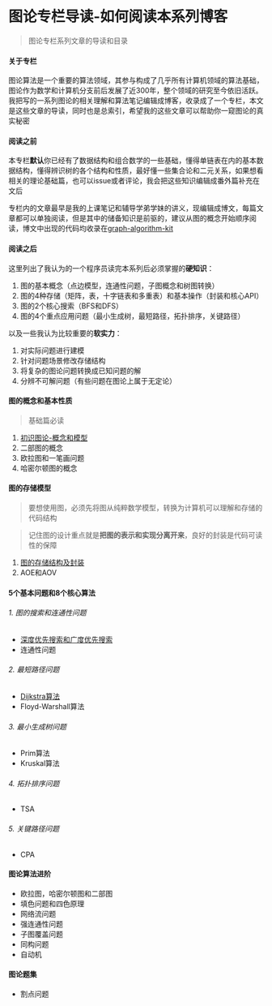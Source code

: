 # 图论专栏导读-如何阅读本系列博客

> 图论专栏系列文章的导读和目录

#### 关于专栏

图论算法是一个重要的算法领域，其参与构成了几乎所有计算机领域的算法基础，图论作为数学和计算机分支前后发展了近300年，整个领域的研究至今依旧活跃。我把写的一系列图论的相关理解和算法笔记编辑成博客，收录成了一个专栏，本文是这些文章的导读，同时也是总索引，希望我的这些文章可以帮助你一窥图论的真实秘密
<!-- more -->

#### 阅读之前

本专栏**默认**你已经有了数据结构和组合数学的一些基础，懂得单链表在内的基本数据结构，懂得辨识树的各个结构和性质，最好懂一些集合论和二元关系，如果想看相关的理论基础篇，也可以issue或者评论，我会把这些知识编辑成番外篇补充在文后

专栏内的文章最早是我的上课笔记和辅导学弟学妹的讲义，现编辑成博文，每篇文章都可以单独阅读，但是其中的储备知识是前驱的，建议从图的概念开始顺序阅读，博文中出现的代码均收录在[graph-algorithm-kit](https://github.com/bladeXue/graph-algorithm-kit)

#### 阅读之后

这里列出了我认为的一个程序员读完本系列后必须掌握的**硬知识**：

1. 图的基本概念（点边模型，连通性问题，子图概念和树图转换）
2. 图的4种存储（矩阵，表，十字链表和多重表）和基本操作（封装和核心API）
3. 图的2个核心搜索（BFS和DFS）
4. 图的4个重点应用问题（最小生成树，最短路径，拓扑排序，关键路径）

以及一些我认为比较重要的**软实力**：

1. 对实际问题进行建模
2. 针对问题场景修改存储结构
3. 将复杂的图论问题转换成已知问题的解
4. 分辨不可解问题（有些问题在图论上属于无定论）

#### 图的概念和基本性质

> 基础篇必读

1. [初识图论-概念和模型](/2020/08/16/algorithm/data-structure/graph-theory/graph-theory-first-learn-and-concepts/)
2. 二部图的概念
3. 欧拉图和一笔画问题
4. 哈密尔顿图的概念

#### 图的存储模型

> 要想使用图，必须先将图从纯粹数学模型，转换为计算机可以理解和存储的代码结构

> 记住图的设计重点就是**把图的表示和实现分离开来**，良好的封装是代码可读性的保障

1. [图的存储结构及封装](/2020/08/19/algorithm/data-structure/graph-theory/graph-theory-storage-structure/)
2. AOE和AOV

#### 5个基本问题和8个核心算法

###### 1. 图的搜索和连通性问题

- [深度优先搜索和广度优先搜索](/2020/09/04/algorithm/data-structure/graph-theory/graph-theory-search/)
- 连通性问题

###### 2. 最短路径问题

- [Dijkstra算法](/2020/09/05/algorithm/data-structure/graph-theory/graph-theory-dijkstra-algorithm/)
- Floyd-Warshall算法

###### 3. 最小生成树问题 

- Prim算法
- Kruskal算法

###### 4. 拓扑排序问题

- TSA

###### 5. 关键路径问题

- CPA

#### 图论算法进阶

- 欧拉图，哈密尔顿图和二部图
- 填色问题和四色原理
- 网络流问题
- 强连通性问题
- 子图覆盖问题
- 同构问题
- 自动机

#### 图论题集

- 割点问题
 



















